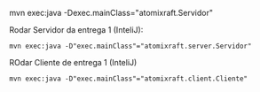 mvn exec:java -Dexec.mainClass="atomixraft.Servidor"

Rodar Servidor da entrega 1 (InteliJ):

``
mvn exec:java -D"exec.mainClass"="atomixraft.server.Servidor"
``

ROdar Cliente de entrega 1 (InteliJ)

``
mvn exec:java -D"exec.mainClass"="atomixraft.client.Cliente"
``
